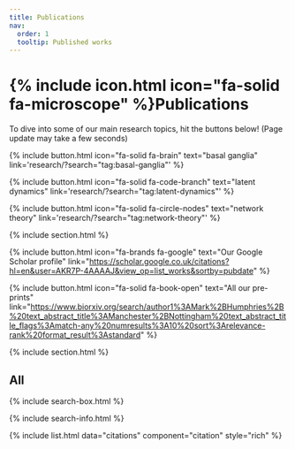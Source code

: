 ```yaml
---
title: Publications
nav:
  order: 1
  tooltip: Published works
---
```


# {% include icon.html icon="fa-solid fa-microscope" %}Publications

To dive into some of our main research topics, hit the buttons below! (Page update may take a few seconds)
<br>

{%
  include button.html
  icon="fa-solid fa-brain"
  text="basal ganglia"
  link='research/?search="tag:basal-ganglia"'
%}

{%
  include button.html
  icon="fa-solid fa-code-branch"
  text="latent dynamics"
  link='research/?search="tag:latent-dynamics"'
%}

{%
  include button.html
  icon="fa-solid fa-circle-nodes"
  text="network theory"
  link='research/?search="tag:network-theory"'
%}



{% include section.html %}

{%
  include button.html
  icon="fa-brands fa-google"
  text="Our Google Scholar profile"
  link="https://scholar.google.co.uk/citations?hl=en&user=AKR7P-4AAAAJ&view_op=list_works&sortby=pubdate"
%}

{%
  include button.html
  icon="fa-solid fa-book-open"
  text="All our pre-prints"  link="https://www.biorxiv.org/search/author1%3AMark%2BHumphries%2B%20text_abstract_title%3AManchester%2BNottingham%20text_abstract_title_flags%3Amatch-any%20numresults%3A10%20sort%3Arelevance-rank%20format_result%3Astandard"
%}

{% include section.html %}

## All

{% include search-box.html %}

{% include search-info.html %}

{% include list.html data="citations" component="citation" style="rich" %}
